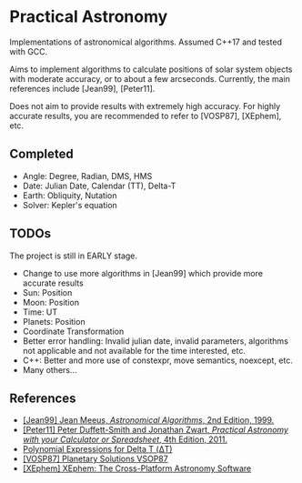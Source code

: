 # Practical Astronomy

Implementations of astronomical algorithms. Assumed C++17 and tested with GCC.

Aims to implement algorithms to calculate positions of solar system objects with moderate accuracy, or to about a few arcseconds.
Currently, the main references include \[Jean99\], \[Peter11\].

Does not aim to provide results with extremely high accuracy. For highly accurate results, you are recommended to refer to \[VOSP87\], \[XEphem\], etc.

## Completed

- Angle: Degree, Radian, DMS, HMS
- Date: Julian Date, Calendar (TT), Delta-T
- Earth: Obliquity, Nutation
- Solver: Kepler's equation

## TODOs

The project is still in EARLY stage.

- Change to use more algorithms in \[Jean99\] which provide more accurate results
- Sun: Position
- Moon: Position
- Time: UT
- Planets: Position
- Coordinate Transformation
- Better error handling: Invalid julian date, invalid parameters, algorithms not applicable and not available for the time interested, etc.
- C++: Better and more use of constexpr, move semantics, noexcept, etc.
- Many others...

## References

- [\[Jean99\] Jean Meeus, *Astronomical Algorithms*, 2nd Edition, 1999.](https://www.willbell.com/MATH/MC1.HTM)
- [\[Peter11\] Peter Duffett-Smith and Jonathan Zwart, *Practical Astronomy with your Calculator or Spreadsheet*, 4th Edition, 2011.](https://en.wikipedia.org/wiki/Practical_Astronomy_with_your_Calculator)
- [Polynomial Expressions for Delta T (ΔT)](https://eclipse.gsfc.nasa.gov/SEhelp/deltatpoly2004.html)
- [\[VOSP87\] Planetary Solutions VSOP87](http://cdsarc.u-strasbg.fr/viz-bin/Cat?cat=VI/81)
- [\[XEphem\] XEphem: The Cross-Platform Astronomy Software](http://www.clearskyinstitute.com/xephem/)

